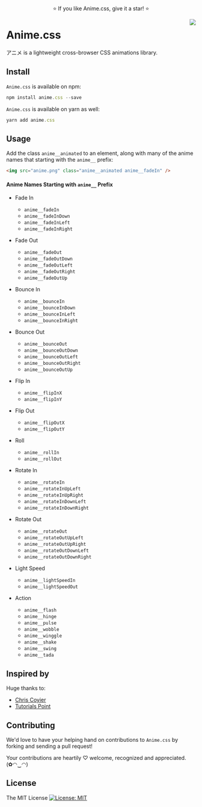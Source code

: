<p align="center">
  ⭐️ If you like Anime.css, give it a star! ⭐️
</p>

<img src="https://github.com/animecss/anime.css/blob/master/static/images/anime.png" align="right" />

# Anime.css

アニメ is a lightweight cross-browser CSS animations library.

## Install

`Anime.css` is available on npm:

```js
npm install anime.css --save
```

`Anime.css` is available on yarn as well:

```js
yarn add anime.css
```

<!-- or add it directly to your webpage:

```js
<head>
  <link
    rel="stylesheet"
    href="anime.min.css"
  />
</head>
``` -->

## Usage

Add the class `anime__animated` to an element, along with many of the anime names that starting with the `anime__` prefix:

```html
<img src="anime.png" class="anime__animated anime__fadeIn" />
```

#### Anime Names Starting with `anime__` Prefix

- Fade In

  - `anime__fadeIn`
  - `anime__fadeInDown`
  - `anime__fadeInLeft`
  - `anime__fadeInRight`

- Fade Out

  - `anime__fadeOut`
  - `anime__fadeOutDown`
  - `anime__fadeOutLeft`
  - `anime__fadeOutRight`
  - `anime__fadeOutUp`

- Bounce In

  - `anime__bounceIn`
  - `anime__bounceInDown`
  - `anime__bounceInLeft`
  - `anime__bounceInRight`

- Bounce Out

  - `anime__bounceOut`
  - `anime__bounceOutDown`
  - `anime__bounceOutLeft`
  - `anime__bounceOutRight`
  - `anime__bounceOutUp`

- Flip In

  - `anime__flipInX`
  - `anime__flipInY`

- Flip Out

  - `anime__flipOutX`
  - `anime__flipOutY`

- Roll

  - `anime__rollIn`
  - `anime__rollOut`

- Rotate In

  - `anime__rotateIn`
  - `anime__rotateInUpLeft`
  - `anime__rotateInUpRight`
  - `anime__rotateInDownLeft`
  - `anime__rotateInDownRight`

- Rotate Out

  - `anime__rotateOut`
  - `anime__rotateOutUpLeft`
  - `anime__rotateOutUpRight`
  - `anime__rotateOutDownLeft`
  - `anime__rotateOutDownRight`

- Light Speed

  - `anime__lightSpeedIn`
  - `anime__lightSpeedOut`

- Action
  - `anime__flash`
  - `anime__hinge`
  - `anime__pulse`
  - `anime__wobble`
  - `anime__winggle`
  - `anime__shake`
  - `anime__swing`
  - `anime__tada`

<!--

* TODO
  * [ ] Fade Out Right Big
  * [ ] Fade In Left Big
  * [ ] Bounce
  * [ ] Fade Out Up Big
  * [ ] Fade Out Left Big
  * [ ] Fade In Right Big
  * [ ] Fade In Up
  * [ ] Fade In Up Big
  * [ ] Fade Down Big
  * [ ] Bounce Up
  * [ ] Flip

-->

## Inspired by

Huge thanks to:

- [Chris Coyier](https://github.com/chriscoyier)
- [Tutorials Point](https://www.tutorialspoint.com/css/css_animation.htm)

## Contributing

We'd love to have your helping hand on contributions to `Anime.css` by forking and sending a pull request!

Your contributions are heartily ♡ welcome, recognized and appreciated. (✿◠‿◠)

## License

The MIT License [![License: MIT](https://img.shields.io/badge/License-MIT-yellow.svg)](https://opensource.org/licenses/MIT)

<!--

<html>
  <head>
    <link
      rel="stylesheet"
      href="anime.min.css"
    />
  </head>
  <body>
    <center style="margin-top: 20%;">
      <h1 class="anime__animated anime__bounceOutUp">An animated element</h1>
      <img src="anime.png" class="anime__animated anime__bounceOutUp" />
    </center>
  </body>
</html>

-->
